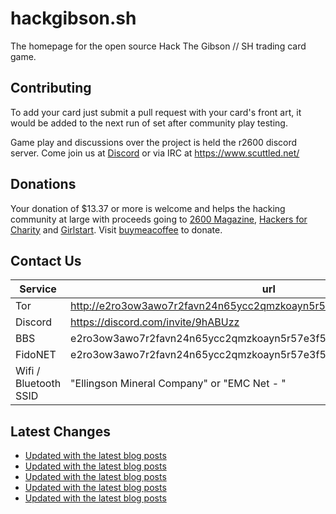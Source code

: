# hackgibson.sh
The homepage for the open source Hack The Gibson // SH trading card game.


## Contributing

To add your card just submit a pull request with your card's front art, it would be added to the next run of set after community play testing.

Game play and discussions over the project is held the r2600 discord server. Come join us at [Discord](https://discord.com/invite/9hABUzz) or via IRC at https://www.scuttled.net/


## Donations

Your donation of $13.37 or more is welcome and helps the hacking community at large with proceeds going to [2600 Magazine](https://2600.com/), [Hackers for Charity](https://hackersforcharity.org) and [Girlstart](https://girlstart.org).  Visit [buymeacoffee](https://www.buymeacoffee.com/hackgibson.sh) to donate.


## Contact Us

Service | url
-|-
Tor | http://e2ro3ow3awo7r2favn24n65ycc2qmzkoayn5r57e3f56nvjwdcgg32ad.onion
Discord | https://discord.com/invite/9hABUzz
BBS | e2ro3ow3awo7r2favn24n65ycc2qmzkoayn5r57e3f56nvjwdcgg32ad.onion:23
FidoNET | e2ro3ow3awo7r2favn24n65ycc2qmzkoayn5r57e3f56nvjwdcgg32ad.onion:24554
Wifi / Bluetooth SSID | "Ellingson Mineral Company" or "EMC Net - <fidonet address>"

## Latest Changes
<!-- BLOG-POST-LIST:START -->
- [Updated with the latest blog posts](https://github.com/DFW2600/hackgibson.sh/commit/be875e9c742209d41e08f367a9507ee90fe5dd9f)
- [Updated with the latest blog posts](https://github.com/DFW2600/hackgibson.sh/commit/9eb1cdb90cabd9f8ce190fde9e5134f11d9ced2f)
- [Updated with the latest blog posts](https://github.com/DFW2600/hackgibson.sh/commit/459aa05146283156266eb503e24cf3050b9025e3)
- [Updated with the latest blog posts](https://github.com/DFW2600/hackgibson.sh/commit/9d16c5d03f35fed3a3c2b6bf4c1c6a307ec92d61)
- [Updated with the latest blog posts](https://github.com/DFW2600/hackgibson.sh/commit/62dce35574d767c29003c9fe2e9b8c1c70f04144)
<!-- BLOG-POST-LIST:END -->
